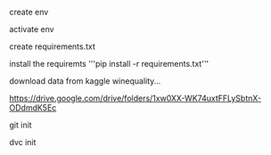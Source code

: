 create env

activate env

create requirements.txt

install the requiremts
'''pip install -r requirements.txt'''


download data from kaggle winequality...

https://drive.google.com/drive/folders/1xw0XX-WK74uxtFFLySbtnX-ODdmdK5Ec

git init

dvc init

